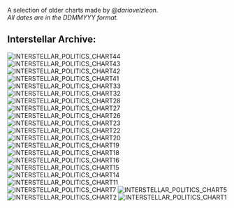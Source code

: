 <link rel="stylesheet" href="assets/css/style.css">
<!-- STYLES ABOVE - DO NOT REMOVE -->

A selection of older charts made by *@dariovelzleon*.\
*All dates are in the DDMMYYY format.*


## Interstellar Archive:

<img src="https://miiiiiilaaaan.github.io/PoliticalChart/Archive/ISA/INTERSTELLAR_POLITICS_CHART(44).png" alt="INTERSTELLAR_POLITICS_CHART44">

<img src="https://miiiiiilaaaan.github.io/PoliticalChart/Archive/ISA/INTERSTELLAR POLITICS CHART(43).png" alt="INTERSTELLAR_POLITICS_CHART43">

<img src="https://miiiiiilaaaan.github.io/PoliticalChart/Archive/ISA/INTERSTELLAR POLITICS CHART(42).png" alt="INTERSTELLAR_POLITICS_CHART42">

<img src="https://miiiiiilaaaan.github.io/PoliticalChart/Archive/ISA/INTERSTELLAR POLITICS CHART(41).png" alt="INTERSTELLAR_POLITICS_CHART41">

<img src="https://miiiiiilaaaan.github.io/PoliticalChart/Archive/ISA/INTERSTELLAR POLITICS CHART(33).png" alt="INTERSTELLAR_POLITICS_CHART33">

<img src="https://miiiiiilaaaan.github.io/PoliticalChart/Archive/ISA/INTERSTELLAR POLITICS CHART(32).png" alt="INTERSTELLAR_POLITICS_CHART32">

<img src="https://miiiiiilaaaan.github.io/PoliticalChart/Archive/ISA/INTERSTELLAR POLITICS CHART(28).png" alt="INTERSTELLAR_POLITICS_CHART28">

<img src="https://miiiiiilaaaan.github.io/PoliticalChart/Archive/ISA/INTERSTELLAR POLITICS CHART(27).png" alt="INTERSTELLAR_POLITICS_CHART27">

<img src="https://miiiiiilaaaan.github.io/PoliticalChart/Archive/ISA/INTERSTELLAR POLITICS CHART(26).png" alt="INTERSTELLAR_POLITICS_CHART26">

<img src="https://miiiiiilaaaan.github.io/PoliticalChart/Archive/ISA/INTERSTELLAR POLITICS CHART(23).png" alt="INTERSTELLAR_POLITICS_CHART23">

<img src="https://miiiiiilaaaan.github.io/PoliticalChart/Archive/ISA/INTERSTELLAR POLITICS CHART(22).png" alt="INTERSTELLAR_POLITICS_CHART22">

<img src="https://miiiiiilaaaan.github.io/PoliticalChart/Archive/ISA/INTERSTELLAR POLITICS CHART(20).png" alt="INTERSTELLAR_POLITICS_CHART20">

<img src="https://miiiiiilaaaan.github.io/PoliticalChart/Archive/ISA/INTERSTELLAR POLITICS CHART(19).png" alt="INTERSTELLAR_POLITICS_CHART19">

<img src="https://miiiiiilaaaan.github.io/PoliticalChart/Archive/ISA/INTERSTELLAR POLITICS CHART(18).png" alt="INTERSTELLAR_POLITICS_CHART18">

<img src="https://miiiiiilaaaan.github.io/PoliticalChart/Archive/ISA/INTERSTELLAR POLITICS CHART(16).png" alt="INTERSTELLAR_POLITICS_CHART16">

<img src="https://miiiiiilaaaan.github.io/PoliticalChart/Archive/ISA/INTERSTELLAR POLITICS CHART(15).png" alt="INTERSTELLAR_POLITICS_CHART15">

<img src="https://miiiiiilaaaan.github.io/PoliticalChart/Archive/ISA/INTERSTELLAR POLITICS CHART(14).png" alt="INTERSTELLAR_POLITICS_CHART14">

<img src="https://miiiiiilaaaan.github.io/PoliticalChart/Archive/ISA/INTERSTELLAR POLITICS CHART(11).png" alt="INTERSTELLAR_POLITICS_CHART11">

<img src="https://miiiiiilaaaan.github.io/PoliticalChart/Archive/ISA/INTERSTELLAR POLITICS CHART(7).png" alt="INTERSTELLAR_POLITICS_CHART7">

<img src="https://miiiiiilaaaan.github.io/PoliticalChart/Archive/ISA/INTERSTELLAR POLITICS CHART(5).png" alt="INTERSTELLAR_POLITICS_CHART5">

<img src="https://miiiiiilaaaan.github.io/PoliticalChart/Archive/ISA/INTERSTELLAR POLITICS CHART(2).png" alt="INTERSTELLAR_POLITICS_CHART2">

<img src="https://miiiiiilaaaan.github.io/PoliticalChart/Archive/ISA/INTERSTELLAR POLITICS CHART(1).png" alt="INTERSTELLAR_POLITICS_CHART1">
